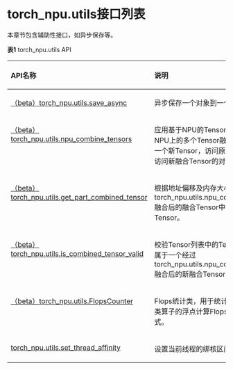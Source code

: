 # torch_npu.utils接口列表

本章节包含辅助性接口，如异步保存等。

**表1** torch_npu.utils API

<a name="table77751852132012"></a>
<table><thead align="left"><tr id="row1377512526202"><th class="cellrowborder" valign="top" width="39.14%" id="mcps1.2.3.1.1"><p id="p177685262020"><a name="p177685262020"></a><a name="p177685262020"></a>API名称</p>
</th>
<th class="cellrowborder" valign="top" width="60.86%" id="mcps1.2.3.1.2"><p id="p1177685213201"><a name="p1177685213201"></a><a name="p1177685213201"></a>说明</p>
</th>
</tr>
</thead>
<tbody><tr id="row27761152102014"><td class="cellrowborder" valign="top" width="39.14%" headers="mcps1.2.3.1.1 "><p id="p12776752192011"><a name="p12776752192011"></a><a name="p12776752192011"></a><a href="（beta）torch_npu-utils-save_async.md">（beta）torch_npu.utils.save_async</a></p>
</td>
<td class="cellrowborder" valign="top" width="60.86%" headers="mcps1.2.3.1.2 "><p id="p193131582206"><a name="p193131582206"></a><a name="p193131582206"></a>异步保存一个对象到一个硬盘文件上。</p>
</td>
</tr>
<tr id="row848935494011"><td class="cellrowborder" valign="top" width="39.14%" headers="mcps1.2.3.1.1 "><p id="p64891454164016"><a name="p64891454164016"></a><a name="p64891454164016"></a><a href="（beta）torch_npu-utils-npu_combine_tensors.md">（beta）torch_npu.utils.npu_combine_tensors</a></p>
</td>
<td class="cellrowborder" valign="top" width="60.86%" headers="mcps1.2.3.1.2 "><p id="p2049005414407"><a name="p2049005414407"></a><a name="p2049005414407"></a>应用基于NPU的Tensor融合操作，将NPU上的多个Tensor融合为内存连续的一个新Tensor，访问原Tensor时实际访问新融合Tensor的对应偏移地址。</p>
</td>
</tr>
<tr id="row14789258164020"><td class="cellrowborder" valign="top" width="39.14%" headers="mcps1.2.3.1.1 "><p id="p3790558174012"><a name="p3790558174012"></a><a name="p3790558174012"></a><a href="（beta）torch_npu-utils-get_part_combined_tensor.md">（beta）torch_npu.utils.get_part_combined_tensor</a></p>
</td>
<td class="cellrowborder" valign="top" width="60.86%" headers="mcps1.2.3.1.2 "><p id="p299109481"><a name="p299109481"></a><a name="p299109481"></a>根据地址偏移及内存大小，从经过torch_npu.utils.npu_combine_tensors融合后的融合Tensor中获取局部Tensor。</p>
</td>
</tr>
<tr id="row54301722410"><td class="cellrowborder" valign="top" width="39.14%" headers="mcps1.2.3.1.1 "><p id="p443019224112"><a name="p443019224112"></a><a name="p443019224112"></a><a href="（beta）torch_npu-utils-is_combined_tensor_valid.md">（beta）torch_npu.utils.is_combined_tensor_valid</a></p>
</td>
<td class="cellrowborder" valign="top" width="60.86%" headers="mcps1.2.3.1.2 "><p id="p731884115495"><a name="p731884115495"></a><a name="p731884115495"></a>校验Tensor列表中的Tensor是否全部属于一个经过torch_npu.utils.npu_combine_tensors融合后的新融合Tensor。</p>
</td>
</tr>
<tr id="row13911539133113"><td class="cellrowborder" valign="top" width="39.14%" headers="mcps1.2.3.1.1 "><p id="p491133910317"><a name="p491133910317"></a><a name="p491133910317"></a><a href="（beta）torch_npu-utils-FlopsCounter.md">（beta）torch_npu.utils.FlopsCounter</a></p>
</td>
<td class="cellrowborder" valign="top" width="60.86%" headers="mcps1.2.3.1.2 "><p id="p1991153923112"><a name="p1991153923112"></a><a name="p1991153923112"></a>Flops统计类，用于统计各个常见cube类算子的浮点计算Flops，采用单例模式。</p>
</td>
</tr>
<tr><td class="cellrowborder" valign="top" width="38.61%" headers="mcps1.2.3.1.1 "><p><a href="torch_npu-utils.set_thread_affinity.md">torch_npu.utils.set_thread_affinity</a></p>
</td>
<td class="cellrowborder" valign="top" width="61.39%" headers="mcps1.2.3.1.2 "><p>设置当前线程的绑核区间。</p>
</td>
</tr>
</tbody>
</table>

